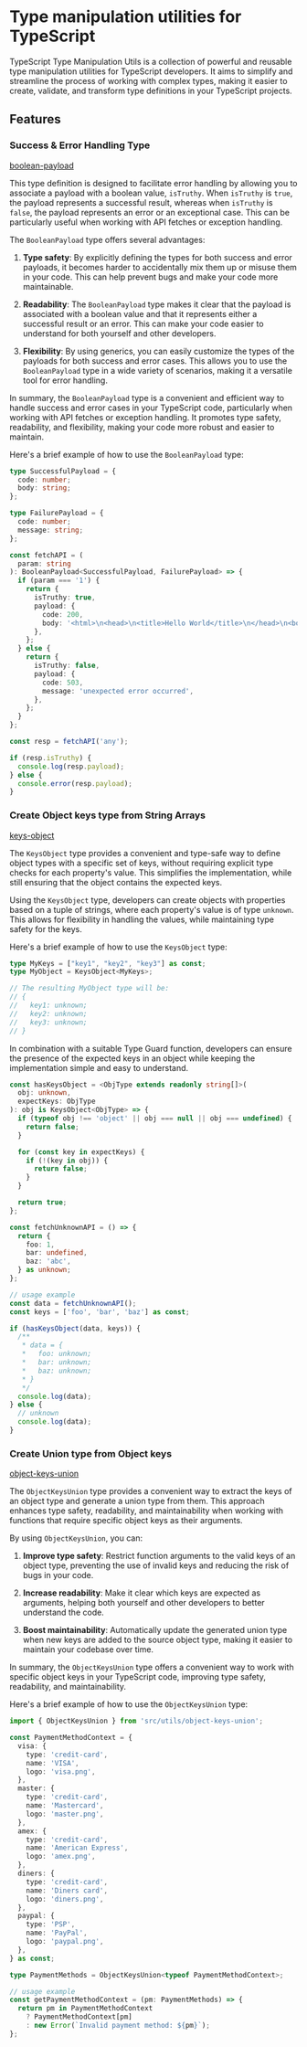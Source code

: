 # Type manipulation utilities for TypeScript

TypeScript Type Manipulation Utils is a collection of powerful and reusable type manipulation utilities for TypeScript developers. It aims to simplify and streamline the process of working with complex types, making it easier to create, validate, and transform type definitions in your TypeScript projects.

## Features

### Success & Error Handling Type

[boolean-payload](https://github.com/Lycolia/ts-type-manipulation-utilities/tree/main/src/utils/boolean-payload)

This type definition is designed to facilitate error handling by allowing you to associate a payload with a boolean value, `isTruthy`. When `isTruthy` is `true`, the payload represents a successful result, whereas when `isTruthy` is `false`, the payload represents an error or an exceptional case. This can be particularly useful when working with API fetches or exception handling.

The `BooleanPayload` type offers several advantages:

1. **Type safety**: By explicitly defining the types for both success and error payloads, it becomes harder to accidentally mix them up or misuse them in your code. This can help prevent bugs and make your code more maintainable.

2. **Readability**: The `BooleanPayload` type makes it clear that the payload is associated with a boolean value and that it represents either a successful result or an error. This can make your code easier to understand for both yourself and other developers.

3. **Flexibility**: By using generics, you can easily customize the types of the payloads for both success and error cases. This allows you to use the `BooleanPayload` type in a wide variety of scenarios, making it a versatile tool for error handling.

In summary, the `BooleanPayload` type is a convenient and efficient way to handle success and error cases in your TypeScript code, particularly when working with API fetches or exception handling. It promotes type safety, readability, and flexibility, making your code more robust and easier to maintain.

Here's a brief example of how to use the `BooleanPayload` type:

```ts
type SuccessfulPayload = {
  code: number;
  body: string;
};

type FailurePayload = {
  code: number;
  message: string;
};

const fetchAPI = (
  param: string
): BooleanPayload<SuccessfulPayload, FailurePayload> => {
  if (param === '1') {
    return {
      isTruthy: true,
      payload: {
        code: 200,
        body: '<html>\n<head>\n<title>Hello World</title>\n</head>\n<body>\n<h1>Hello world</h1>\n</body>\n</html>',
      },
    };
  } else {
    return {
      isTruthy: false,
      payload: {
        code: 503,
        message: 'unexpected error occurred',
      },
    };
  }
};

const resp = fetchAPI('any');

if (resp.isTruthy) {
  console.log(resp.payload);
} else {
  console.error(resp.payload);
}
```

### Create Object keys type from String Arrays

[keys-object](https://github.com/Lycolia/ts-type-manipulation-utilities/tree/main/src/utils/keys-object)

The `KeysObject` type provides a convenient and type-safe way to define object types with a specific set of keys, without requiring explicit type checks for each property's value. This simplifies the implementation, while still ensuring that the object contains the expected keys.

Using the `KeysObject` type, developers can create objects with properties based on a tuple of strings, where each property's value is of type `unknown`. This allows for flexibility in handling the values, while maintaining type safety for the keys.

Here's a brief example of how to use the `KeysObject` type:

```ts
type MyKeys = ["key1", "key2", "key3"] as const;
type MyObject = KeysObject<MyKeys>;

// The resulting MyObject type will be:
// {
//   key1: unknown;
//   key2: unknown;
//   key3: unknown;
// }
```

In combination with a suitable Type Guard function, developers can ensure the presence of the expected keys in an object while keeping the implementation simple and easy to understand.

```ts
const hasKeysObject = <ObjType extends readonly string[]>(
  obj: unknown,
  expectKeys: ObjType
): obj is KeysObject<ObjType> => {
  if (typeof obj !== 'object' || obj === null || obj === undefined) {
    return false;
  }

  for (const key in expectKeys) {
    if (!(key in obj)) {
      return false;
    }
  }

  return true;
};

const fetchUnknownAPI = () => {
  return {
    foo: 1,
    bar: undefined,
    baz: 'abc',
  } as unknown;
};

// usage example
const data = fetchUnknownAPI();
const keys = ['foo', 'bar', 'baz'] as const;

if (hasKeysObject(data, keys)) {
  /**
   * data = {
   *   foo: unknown;
   *   bar: unknown;
   *   baz: unknown;
   * }
   */
  console.log(data);
} else {
  // unknown
  console.log(data);
}
```

### Create Union type from Object keys

[object-keys-union](https://github.com/Lycolia/ts-type-manipulation-utilities/tree/main/src/utils/object-keys-union)

The `ObjectKeysUnion` type provides a convenient way to extract the keys of an object type and generate a union type from them. This approach enhances type safety, readability, and maintainability when working with functions that require specific object keys as their arguments.

By using `ObjectKeysUnion`, you can:

1. **Improve type safety**: Restrict function arguments to the valid keys of an object type, preventing the use of invalid keys and reducing the risk of bugs in your code.

2. **Increase readability**: Make it clear which keys are expected as arguments, helping both yourself and other developers to better understand the code.

3. **Boost maintainability**: Automatically update the generated union type when new keys are added to the source object type, making it easier to maintain your codebase over time.

In summary, the `ObjectKeysUnion` type offers a convenient way to work with specific object keys in your TypeScript code, improving type safety, readability, and maintainability.

Here's a brief example of how to use the `ObjectKeysUnion` type:

```ts
import { ObjectKeysUnion } from 'src/utils/object-keys-union';

const PaymentMethodContext = {
  visa: {
    type: 'credit-card',
    name: 'VISA',
    logo: 'visa.png',
  },
  master: {
    type: 'credit-card',
    name: 'Mastercard',
    logo: 'master.png',
  },
  amex: {
    type: 'credit-card',
    name: 'American Express',
    logo: 'amex.png',
  },
  diners: {
    type: 'credit-card',
    name: 'Diners card',
    logo: 'diners.png',
  },
  paypal: {
    type: 'PSP',
    name: 'PayPal',
    logo: 'paypal.png',
  },
} as const;

type PaymentMethods = ObjectKeysUnion<typeof PaymentMethodContext>;

// usage example
const getPaymentMethodContext = (pm: PaymentMethods) => {
  return pm in PaymentMethodContext
    ? PaymentMethodContext[pm]
    : new Error(`Invalid payment method: ${pm}`);
};
```
